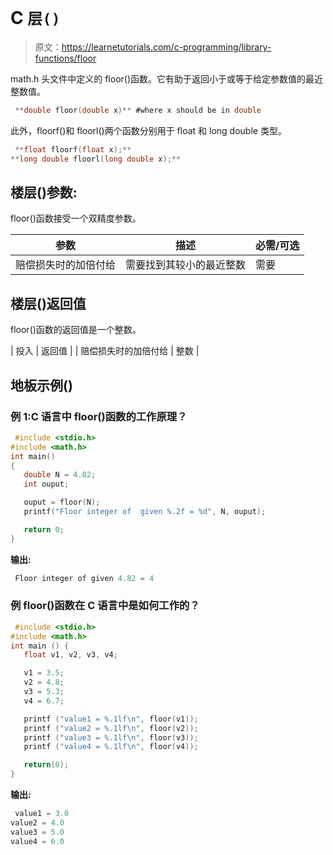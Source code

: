 # C `层()`

> 原文：<https://learnetutorials.com/c-programming/library-functions/floor>

math.h 头文件中定义的 floor()函数。它有助于返回小于或等于给定参数值的最近整数值。

```c
 **double floor(double x)** #where x should be in double 

```

此外，floorf()和 floorl()两个函数分别用于 float 和 long double 类型。

```c
 **float floorf(float x);** 
**long double floorl(long double x);** 

```

## 楼层()参数:

floor()函数接受一个双精度参数。

| 参数 | 描述 | 必需/可选 |
| --- | --- | --- |
| 赔偿损失时的加倍付给 | 需要找到其较小的最近整数 | 需要 |

## 楼层()返回值

floor()函数的返回值是一个整数。

| 投入 | 返回值 |
| 赔偿损失时的加倍付给 | 整数 |

## 地板示例()

### 例 1:C 语言中 floor()函数的工作原理？

```c
 #include <stdio.h>
#include <math.h>
int main()
{
   double N = 4.82;
   int ouput;

   ouput = floor(N);
   printf("Floor integer of  given %.2f = %d", N, ouput);

   return 0;
} 

```

**输出:**

```c
 Floor integer of given 4.82 = 4 
```

### 例 floor()函数在 C 语言中是如何工作的？

```c
 #include <stdio.h>
#include <math.h>
int main () {
   float v1, v2, v3, v4;

   v1 = 3.5;
   v2 = 4.8;
   v3 = 5.3;
   v4 = 6.7;

   printf ("value1 = %.1lf\n", floor(v1));
   printf ("value2 = %.1lf\n", floor(v2));
   printf ("value3 = %.1lf\n", floor(v3));
   printf ("value4 = %.1lf\n", floor(v4));

   return(0);
} 

```

**输出:**

```c
 value1 = 3.0
value2 = 4.0
value3 = 5.0
value4 = 6.0 
```